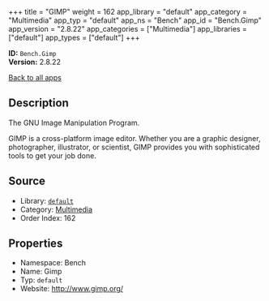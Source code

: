 ﻿+++
title = "GIMP"
weight = 162
app_library = "default"
app_category = "Multimedia"
app_typ = "default"
app_ns = "Bench"
app_id = "Bench.Gimp"
app_version = "2.8.22"
app_categories = ["Multimedia"]
app_libraries = ["default"]
app_types = ["default"]
+++

**ID:** `Bench.Gimp`  
**Version:** 2.8.22  
<!--more-->

[Back to all apps](/apps/)

## Description
The GNU Image Manipulation Program.

GIMP is a cross-platform image editor.
Whether you are a graphic designer, photographer, illustrator, or scientist,
GIMP provides you with sophisticated tools to get your job done.

## Source

* Library: [`default`](/app_libraries/default)
* Category: [Multimedia](/app_categories/multimedia)
* Order Index: 162

## Properties

* Namespace: Bench
* Name: Gimp
* Typ: `default`
* Website: <http://www.gimp.org/>

